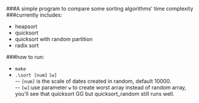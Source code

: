 ###A simple program to compare some sorting algorithms' time complexity
###currently includes:
- heapsort  
- quicksort  
- quicksort with random partition
- radix sort  

###how to run:

- `make`  
- `.\sort [num]` `[w]`  
-- `[num]` is the scale of dates created in random, default 10000.   
-- `[w]`:use parameter `w` to create worst array instead of random array, you'll see that quicksort GG but quicksort_random still runs well.

